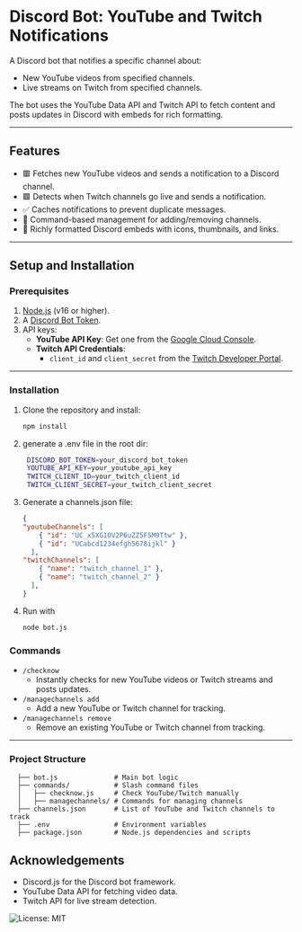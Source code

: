 # Discord Bot: YouTube and Twitch Notifications

A Discord bot that notifies a specific channel about:
- New YouTube videos from specified channels.
- Live streams on Twitch from specified channels.

The bot uses the YouTube Data API and Twitch API to fetch content and posts updates in Discord with embeds for rich formatting.

---

## Features
- 🟥 Fetches new YouTube videos and sends a notification to a Discord channel.
- 🟪 Detects when Twitch channels go live and sends a notification.
- ✅ Caches notifications to prevent duplicate messages.
- 🔧 Command-based management for adding/removing channels.
- 🎨 Richly formatted Discord embeds with icons, thumbnails, and links.

---

## Setup and Installation

### Prerequisites
1. [Node.js](https://nodejs.org/) (v16 or higher).
2. A [Discord Bot Token](https://discord.com/developers/applications).
3. API keys:
   - **YouTube API Key**: Get one from the [Google Cloud Console](https://console.cloud.google.com/).
   - **Twitch API Credentials**:
     - `client_id` and `client_secret` from the [Twitch Developer Portal](https://dev.twitch.tv/console).

---

### Installation
1. Clone the repository and install:
   ```bash
   npm install
2. generate a .env file in the root dir:
   ```bash
    DISCORD_BOT_TOKEN=your_discord_bot_token
    YOUTUBE_API_KEY=your_youtube_api_key
    TWITCH_CLIENT_ID=your_twitch_client_id
    TWITCH_CLIENT_SECRET=your_twitch_client_secret
3. Generate a channels.json file:
    ```json
    {
    "youtubeChannels": [
        { "id": "UC_x5XG1OV2P6uZZ5FSM9Ttw" },
        { "id": "UCabcd1234efgh5678ijkl" }
      ],
    "twitchChannels": [
        { "name": "twitch_channel_1" },
        { "name": "twitch_channel_2" }
      ],
    }    

4. Run with
      ```bash
      node bot.js


### Commands
- `/checknow`
  - Instantly checks for new YouTube videos or Twitch streams and posts updates.
- `/managechannels add`
  - Add a new YouTube or Twitch channel for tracking.
- `/managechannels remove`
  - Remove an existing YouTube or Twitch channel from tracking.
 


---

### Project Structure
      ├── bot.js              # Main bot logic
      ├── commands/           # Slash command files
      │   ├── checknow.js     # Check YouTube/Twitch manually
      │   ├── managechannels/ # Commands for managing channels
      ├── channels.json       # List of YouTube and Twitch channels to track
      ├── .env                # Environment variables
      ├── package.json        # Node.js dependencies and scripts


## Acknowledgements
- Discord.js for the Discord bot framework.
- YouTube Data API for fetching video data.
- Twitch API for live stream detection.

![License: MIT](https://img.shields.io/badge/License-MIT-blue.svg)

